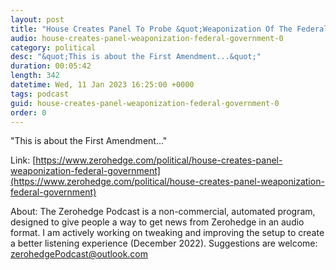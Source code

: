 ```yaml
---
layout: post
title: "House Creates Panel To Probe &quot;Weaponization Of The Federal Government&quot;"
audio: house-creates-panel-weaponization-federal-government-0
category: political
desc: "&quot;This is about the First Amendment...&quot;"
duration: 00:05:42
length: 342
datetime: Wed, 11 Jan 2023 16:25:00 +0000
tags: podcast
guid: house-creates-panel-weaponization-federal-government-0
order: 0
---
```

&quot;This is about the First Amendment...&quot;

Link: [https://www.zerohedge.com/political/house-creates-panel-weaponization-federal-government](https://www.zerohedge.com/political/house-creates-panel-weaponization-federal-government)

About: The Zerohedge Podcast is a non-commercial, automated program, designed to give people a way to get news from Zerohedge in an audio format.  I am actively working on tweaking and improving the setup to create a better listening experience (December 2022).  Suggestions are welcome: [zerohedgePodcast@outlook.com](mailto:zerohedgePodcast@outlook.com)